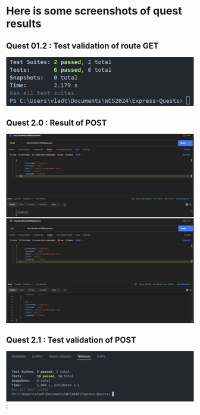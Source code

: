 # Here is some screenshots of quest results

## Quest 01.2 : Test validation of route GET

![My Image](/images/test-validation.png)

## Quest 2.0 : Result of POST

![My Image](/images/express-02.1.png)
![My Image](/images/express-02.2.png)

## Quest 2.1 : Test validation of POST

![My Image](/images/test-validation-02.1.png);
